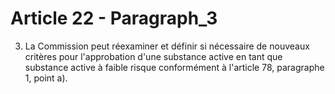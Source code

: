 # Article 22 - Paragraph_3

3. La Commission peut réexaminer et définir si nécessaire de nouveaux critères pour l'approbation d'une substance active en tant que substance active à faible risque conformément à l'article 78, paragraphe 1, point a).
